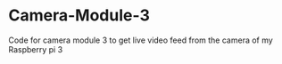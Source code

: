 # Camera-Module-3
Code for camera module 3 to get live video feed from the camera of my Raspberry pi 3
